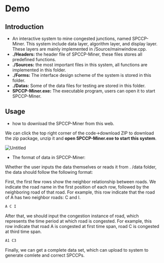 # Demo

## Introduction

- An interactive system to mine congested junctions, named SPCCP-Miner. This system include data layer, algorithm layer, and display layer. These layers are mainly implemented in /Source/mainwindow.cpp.
- **./Headers:** the header file of SPCCP-Miner, these files stores all predefined functions.
- **./Sources:** the most important files in this system, all functions are implemented in this folder.
- **./Forms:** The interface design scheme of the system is stored in this folder.
- **./Datas:** Some of the data files for testing are stored in this folder.
- **SPCCP-Miner.exe:** The executable program, users can open it to start SPCCP-Miner.

## Usage

- how to download the SPCCP-Miner from this web.

We can click the top right corner of the code->download ZIP to download the zip package, unzip it and **open SPCCP-Miner.exe to start this system**.

![Untitled](Demo%20e654a3d0f2cf4413bc7a69e37f7c0829/Untitled.png)

- The format of data in SPCCP-Miner:

Whether the user inputs the data themselves or reads it from . /data folder, the data should follow the following format:

First, the first few rows show the neighbor relationship between roads. We indicate the road name in the first position of each row, followed by the neighboring road of that road. For example, this row indicate that the road of A has two neighbor roads: C and I. 

```cpp
A C I    
```

After that, we should input the congestion instance of road, which represents the time period  at which road is congested. For example,  this row indicate that road A is congested at first time span, road C is congested at third time span.

```cpp
A1 C3   
```

Finally, we can get a complete data set, which can upload to system to generate comlete and correct SPCCPs.